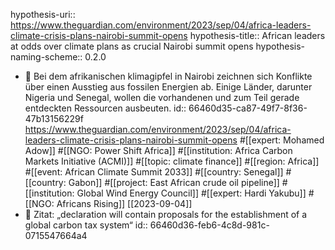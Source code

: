 hypothesis-uri:: https://www.theguardian.com/environment/2023/sep/04/africa-leaders-climate-crisis-plans-nairobi-summit-opens
hypothesis-title:: African leaders at odds over climate plans as crucial Nairobi summit opens
hypothesis-naming-scheme:: 0.2.0

- 📝 Bei dem afrikanischen klimagipfel in Nairobi zeichnen sich Konflikte über einen Ausstieg aus fossilen Energien ab. Einige Länder, darunter Nigeria und Senegal, wollen die vorhandenen und zum Teil gerade entdeckten Ressourcen ausbeuten.
  id:: 66460d35-ca87-49f7-8f36-47b13156229f
  https://www.theguardian.com/environment/2023/sep/04/africa-leaders-climate-crisis-plans-nairobi-summit-opens #[[expert: Mohamed Adow]] #[[NGO: Power Shift Africa]] #[[institution: Africa Carbon Markets Initiative (ACMI)]] #[[topic: climate finance]] #[[region: Africa]] #[[event: African Climate Summit 2033]] #[[country: Senegal]] #[[country: Gabon]] #[[project: East African crude oil pipeline]] #[[institution: Global Wind Energy Council]] #[[expert: Hardi Yakubu]] #[[NGO: Africans Rising]] [[2023-09-04]]
- 📌 Zitat: „declaration will contain proposals for the establishment of a global carbon tax system“
  id:: 66460d36-feb6-4c8d-981c-0715547664a4